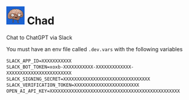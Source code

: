 # <img src="./chad.png" height=48/> Chad

Chat to ChatGPT via Slack

You must have an env file called `.dev.vars` with the following variables

```env
SLACK_APP_ID=XXXXXXXXXXX
SLACK_BOT_TOKEN=xoxb-XXXXXXXXXXX-XXXXXXXXXXXXX-XXXXXXXXXXXXXXXXXXXXXXXX
SLACK_SIGNING_SECRET=XXXXXXXXXXXXXXXXXXXXXXXXXXXXXXXX
SLACK_VERIFICATION_TOKEN=XXXXXXXXXXXXXXXXXXXXXXXX
OPEN_AI_API_KEY=XXXXXXXXXXXXXXXXXXXXXXXXXXXXXXXXXXXXXXXXXXXXXXXX
```
